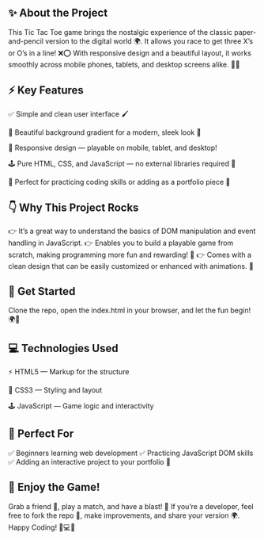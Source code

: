 ✨ About the Project
--------------------------------------------
This Tic Tac Toe game brings the nostalgic experience of the classic paper-and-pencil version to the digital world 🌍. It allows you race to get three X’s or O’s in a line! ❌⭕️
With responsive design and a beautiful layout, it works smoothly across mobile phones, tablets, and desktop screens alike. 🌈📱


⚡️ Key Features
------------------------------------------
✅ Simple and clean user interface 🖌️

🎨 Beautiful background gradient for a modern, sleek look 🌅

📱 Responsive design — playable on mobile, tablet, and desktop!

🕹️ Pure HTML, CSS, and JavaScript — no external libraries required 🚀

🌟 Perfect for practicing coding skills or adding as a portfolio piece 🎯


👇 Why This Project Rocks
---------------------------------
👉 It’s a great way to understand the basics of DOM manipulation and event handling in JavaScript.
👉 Enables you to build a playable game from scratch, making programming more fun and rewarding! 🎁
👉 Comes with a clean design that can be easily customized or enhanced with animations. 💅


🏁 Get Started
---------------------------------------
Clone the repo, open the index.html in your browser, and let the fun begin! 🌍🎉


💻 Technologies Used
----------------------------------------------
⚡️ HTML5 — Markup for the structure

🎨 CSS3 — Styling and layout

🕹️ JavaScript — Game logic and interactivity


🙌 Perfect For
-----------------------------------------------
✅ Beginners learning web development
✅ Practicing JavaScript DOM skills
✅ Adding an interactive project to your portfolio 🚀


🌟 Enjoy the Game!
--------------------------------------------------
Grab a friend 👥, play a match, and have a blast! 🎉
If you’re a developer, feel free to fork the repo 🍴, make improvements, and share your version 🌍.
Happy Coding! 👏💻✨
